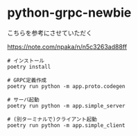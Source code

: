 # python-grpc-newbie

こちらを参考にさせていただく

https://note.com/npaka/n/n5c3263ad88ff


```shell
# インストール
poetry install

# GRPC定義作成
poetry run python -m app.proto.codegen

# サーバ起動
poetry run python -m app.simple_server

# (別ターミナルで)クライアント起動
poetry run python -m app.simple_client
```
